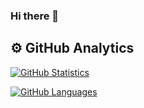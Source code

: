 ### Hi there 👋

<!--
**gd/gd** is a ✨ _special_ ✨ repository because its `README.md` (this file) appears on your GitHub profile.

Here are some ideas to get you started:

- 🔭 I’m currently working on ...
- 🌱 I’m currently learning ...
- 👯 I’m looking to collaborate on ...
- 🤔 I’m looking for help with ...
- 💬 Ask me about ...
- 📫 How to reach me: ...
- 😄 Pronouns: ...
- ⚡ Fun fact: ...
-->

## ⚙  GitHub Analytics

[![GitHub Statistics](https://github-readme-stats-eight-theta.vercel.app/api?username=gd&show_icons=true&theme=algolia&include_all_commits=true&count_private=true)](https://github.com/anuraghazra/github-readme-stats)

[![GitHub Languages](https://github-readme-stats-eight-theta.vercel.app/api/top-langs/?username=gd&layout=compact&langs_count=8&theme=algolia&include_all_commits=true&count_private=true)](https://github.com/anuraghazra/github-readme-stats)
